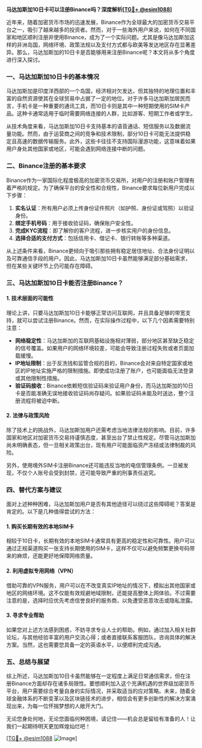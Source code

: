 **马达加斯加10日卡可以注册Binance吗？深度解析[[TG💪+ @esim1088](https://t.me/s/esim1088)]**

近年来，随着加密货币市场的迅速发展，Binance作为全球最大的加密货币交易平台之一，吸引了越来越多的投资者。然而，对于一些海外用户来说，如何在不同国家和地区顺利注册并使用Binance，成为了一个实际问题。尤其是像马达加斯加这样的非洲岛国，网络环境、政策法规以及支付方式都与欧美等发达地区存在显著差异。那么，马达加斯加的10日卡是否能够用来注册Binance呢？本文将从多个角度进行深入探讨。

### 一、马达加斯加10日卡的基本情况

马达加斯加是印度洋西部的一个岛国，经济相对欠发达，但其独特的地理位置和丰富的自然资源使其在全球贸易中占据了一定的地位。对于许多马达加斯加居民而言，手机卡是一种重要的通讯工具，而10日卡则是其中一种短期使用的SIM卡产品。这种卡通常适用于临时需要网络连接的人群，比如游客、短期工作者或学生。

从技术角度来看，马达加斯加10日卡支持基本的语音通话、短信服务以及数据流量功能。然而，由于运营商之间的竞争和技术限制，部分10日卡可能无法提供稳定且高速的数据传输服务。此外，这些卡往往不支持国际漫游功能，这意味着如果用户身处其他国家或地区，可能会遇到网络连接中断的问题。

### 二、Binance注册的基本要求

Binance作为一家国际化程度极高的加密货币交易所，对用户的注册和账户管理有着严格的规定。为了确保平台的安全性和合规性，Binance要求每位新用户完成以下步骤：

1. **实名认证**：所有用户必须上传身份证件照片（如护照、身份证或驾照）以验证身份。
2. **绑定手机号码**：用于接收验证码，确保账户安全性。
3. **完成KYC流程**：即了解你的客户流程，进一步核实用户的身份信息。
4. **选择合适的支付方式**：包括信用卡、借记卡、银行转账等多种渠道。

从上述条件来看，Binance更倾向于吸引那些拥有稳定居住地址、合法身份证明以及可靠通信手段的用户。因此，马达加斯加10日卡虽然能够满足部分基础需求，但在某些关键环节上仍可能存在障碍。

### 三、马达加斯加10日卡能否注册Binance？

#### 1. 技术层面的可能性

理论上讲，只要马达加斯加10日卡能够正常访问互联网，并且具备足够的带宽支持，就可以尝试注册Binance。然而，在实际操作过程中，以下几个因素需要特别注意：

- **网络稳定性**：马达加斯加的互联网基础设施相对薄弱，部分地区甚至缺乏稳定的信号覆盖。如果用户的网络环境较差，可能会导致注册过程失败或者页面加载缓慢。
- **IP地址限制**：出于反洗钱和监管合规的目的，Binance会对来自特定国家或地区的IP地址实施严格的限制措施。即使成功注册了账户，也可能面临无法登录或其他限制性措施。
- **验证码接收**：Binance依赖短信验证码来验证用户身份，而马达加斯加的10日卡是否能准确无误地接收验证码尚存疑问。如果验证码未能及时送达，整个注册流程将被迫中断。

#### 2. 法律与政策风险

除了技术上的挑战外，马达加斯加用户还需考虑当地法律法规的影响。目前，许多国家和地区对加密货币交易持谨慎态度，甚至出台了禁止性规定。尽管马达加斯加尚未明确表态，但一旦相关政策出台，现有用户可能面临资产冻结或法律制裁的风险。

另外，使用境外SIM卡注册Binance还可能违反当地的电信管理条例。一旦被发现，不仅个人账号会受到封禁，还可能导致严重的刑事责任追究。

### 四、替代方案与建议

面对上述种种困难，马达加斯加用户是否有其他途径可以绕过这些障碍呢？答案是肯定的。以下是几种值得尝试的方法：

#### 1. 购买长期有效的本地SIM卡

相较于10日卡，长期有效的本地SIM卡通常具有更高的稳定性和可靠性。用户可以通过正规渠道购买一张支持长期使用的SIM卡，这样不仅可以避免频繁更换号码带来的麻烦，还能更好地保障网络质量。

#### 2. 利用虚拟专用网络（VPN）

借助可靠的VPN服务，用户可以在不改变真实IP地址的情况下，模拟出其他国家或地区的网络环境。这不仅能有效规避地域限制，还能提高整体上网体验。不过需要注意的是，选择时应优先考虑信誉良好的服务商，以免遭受恶意攻击或隐私泄露。

#### 3. 寻求专业帮助

如果您对上述方法感到困惑，不妨寻求专业人士的帮助。例如，通过加入相关社群论坛，与其他经验丰富的用户交流心得；或者直接联系客服团队，咨询具体的解决方案。当然，这也需要您具备一定的英语水平，以便顺利完成沟通。

### 五、总结与展望

综上所述，马达加斯加10日卡虽然能够在一定程度上满足日常通信需求，但在注册Binance方面却存在诸多局限性。要想顺利加入这个充满机遇的世界级加密货币平台，用户需要综合考量自身的实际情况，并采取适当的应对策略。未来，随着全球金融体系的不断变革以及区块链技术的进步，相信会有更多创新性的解决方案涌现出来，为每一位怀揣梦想的人敞开大门。

无论您身处何地，无论您面临何种困境，请记住——机会总是留给有准备的人！让我们一起期待明天更加辉煌灿烂吧！

[[TG💪+ @esim1088](https://t.me/s/esim1088) ![Image](https://i.postimg.cc/4NQfJmqS/Snipaste-2025-05-13-00-14-12.png)]